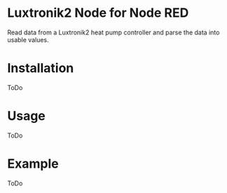 # Luxtronik2 Node for Node RED
Read data from a Luxtronik2 heat pump controller and parse the data into usable values.

# Installation
ToDo

# Usage
ToDo

# Example
ToDo
